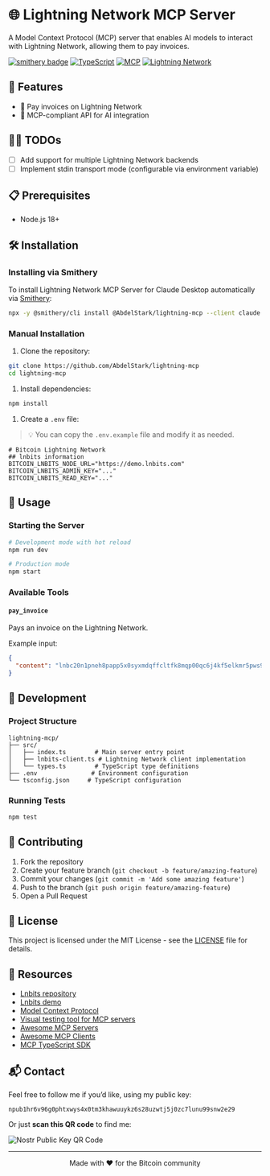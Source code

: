 # 🌐 Lightning Network MCP Server

A Model Context Protocol (MCP) server that enables AI models to interact with Lightning Network, allowing them to pay invoices.

[![smithery badge](https://smithery.ai/badge/@AbdelStark/lightning-mcp)](https://smithery.ai/server/@AbdelStark/lightning-mcp)
[![TypeScript](https://img.shields.io/badge/TypeScript-007ACC?style=flat-square&logo=typescript&logoColor=white)](https://www.typescriptlang.org/)
[![MCP](https://img.shields.io/badge/MCP-Protocol-blue?style=flat-square)](https://github.com/modelcontextprotocol/typescript-sdk)
[![Lightning Network](https://img.shields.io/badge/Lightning-Network-orange?style=flat-square)](https://lightning.network/)

## 🚀 Features

- 📝 Pay invoices on Lightning Network
- 🤖 MCP-compliant API for AI integration

## 👷‍♂️ TODOs

- [ ] Add support for multiple Lightning Network backends
- [ ] Implement stdin transport mode (configurable via environment variable)

## 📋 Prerequisites

- Node.js 18+

## 🛠️ Installation

### Installing via Smithery

To install Lightning Network MCP Server for Claude Desktop automatically via [Smithery](https://smithery.ai/server/@AbdelStark/lightning-mcp):

```bash
npx -y @smithery/cli install @AbdelStark/lightning-mcp --client claude
```

### Manual Installation

1. Clone the repository:

```bash
git clone https://github.com/AbdelStark/lightning-mcp
cd lightning-mcp
```

1. Install dependencies:

```bash
npm install
```

1. Create a `.env` file:

> 💡 You can copy the `.env.example` file and modify it as needed.

```env
# Bitcoin Lightning Network
## lnbits information
BITCOIN_LNBITS_NODE_URL="https://demo.lnbits.com"
BITCOIN_LNBITS_ADMIN_KEY="..."
BITCOIN_LNBITS_READ_KEY="..."
```

## 🚦 Usage

### Starting the Server

```bash
# Development mode with hot reload
npm run dev

# Production mode
npm start
```

### Available Tools

#### `pay_invoice`

Pays an invoice on the Lightning Network.

Example input:

```json
{
  "content": "lnbc20n1pneh8papp5x0syxmdqffcltfk8mqp00qc6j4kf5elkmr5pws9gm242mw9n0ejsdqqcqzzsxqyz5vqrzjqvueefmrckfdwyyu39m0lf24sqzcr9vcrmxrvgfn6empxz7phrjxvrttncqq0lcqqyqqqqlgqqqqqqgq2qsp563lg29qthfwgynluv7fvaq5d6y2hfdl383elgc6q68lccfzvpvfs9qxpqysgq2n6yhvs8aeugvrkcx8yjzdrqqmvp237500gxkrk0fe6d6crwpvlp96uvq9z2dfeetv5n23xpjlavgf0fgy4ch980mpv2rcsjasg2hqqpalykyc"
}
```

## 🔧 Development

### Project Structure

```text
lightning-mcp/
├── src/
│   ├── index.ts        # Main server entry point
│   ├── lnbits-client.ts # Lightning Network client implementation
│   └── types.ts        # TypeScript type definitions
├── .env               # Environment configuration
└── tsconfig.json     # TypeScript configuration
```

### Running Tests

```bash
npm test
```

## 🤝 Contributing

1. Fork the repository
2. Create your feature branch (`git checkout -b feature/amazing-feature`)
3. Commit your changes (`git commit -m 'Add some amazing feature'`)
4. Push to the branch (`git push origin feature/amazing-feature`)
5. Open a Pull Request

## 📜 License

This project is licensed under the MIT License - see the [LICENSE](LICENSE) file for details.

## 🔗 Resources

- [Lnbits repository](https://github.com/lnbits/lnbits)
- [Lnbits demo](https://demo.lnbits.com/)
- [Model Context Protocol](https://modelcontextprotocol.io/introduction)
- [Visual testing tool for MCP servers](https://github.com/modelcontextprotocol/inspector)
- [Awesome MCP Servers](https://github.com/punkpeye/awesome-mcp-servers)
- [Awesome MCP Clients](https://github.com/punkpeye/awesome-mcp-clients)
- [MCP TypeScript SDK](https://github.com/modelcontextprotocol/typescript-sdk)

## 📬 Contact

Feel free to follow me if you’d like, using my public key:

```text
npub1hr6v96g0phtxwys4x0tm3khawuuykz6s28uzwtj5j0zc7lunu99snw2e29
```

Or just **scan this QR code** to find me:

![Nostr Public Key QR Code](https://hackmd.io/_uploads/SkAvwlYYC.png)

---

<p align="center">
  Made with ❤️ for the Bitcoin community
</p>
